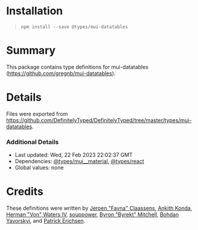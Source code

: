 # Installation
> `npm install --save @types/mui-datatables`

# Summary
This package contains type definitions for mui-datatables (https://github.com/gregnb/mui-datatables).

# Details
Files were exported from https://github.com/DefinitelyTyped/DefinitelyTyped/tree/master/types/mui-datatables.

### Additional Details
 * Last updated: Wed, 22 Feb 2023 22:02:37 GMT
 * Dependencies: [@types/mui__material](https://npmjs.com/package/@types/mui__material), [@types/react](https://npmjs.com/package/@types/react)
 * Global values: none

# Credits
These definitions were written by [Jeroen "Favna" Claassens](https://github.com/favna), [Ankith Konda](https://github.com/ankithkonda), [Herman "Von" Waters IV](https://github.com/hwatersiv), [souppower](https://github.com/souppower), [Byron "Byrekt" Mitchell](https://github.com/byrekt), [Bohdan Yavorskyi](https://github.com/BohdanYavorskyi), and [Patrick Erichsen](https://github.com/Patrick-Erichsen).
